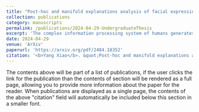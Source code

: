 ```yaml
---
title: "Post-hoc and manifold explanations analysis of facial expression data based on deep learning"
collection: publications
category: manuscripts
permalink: /publications/2024-04-29-UndergraduateThesis
excerpt: 'The complex information processing system of humans generates a lot of objective and subjective evaluations, making the exploration of human cognitive products of great cutting-edge theoretical value. In recent years, deep learning technologies, which are inspired by biological brain mechanisms, have made significant strides in the application of psychological or cognitive scientific research, particularly in the memorization and recognition of facial data. This paper investigates through experimental research how neural networks process and store facial expression data and associate these data with a range of psychological attributes produced by humans. Researchers utilized deep learning model VGG16, demonstrating that neural networks can learn and reproduce key features of facial data, thereby storing image memories. Moreover, the experimental results reveal the potential of deep learning models in understanding human emotions and cognitive processes and establish a manifold visualization interpretation of cognitive products or psychological attributes from a non-Euclidean space perspective, offering new insights into enhancing the explainability of AI. This study not only advances the application of AI technology in the field of psychology but also provides a new psychological theoretical understanding the information processing of the AI. The code is available at [here]( https://github.com/NKUShaw/Psychoinformatics).'
date: 2024-04-29
venue: 'ArXiv'
paperurl: 'https://arxiv.org/pdf/2404.18352'
citation: '<b>Yang Xiao</b>. &quot;Post-hoc and manifold explanations analysis of facial expression data based on deep learning.&quot; <i>ArXiv:2404.18352</i>(2024).'
---
```


The contents above will be part of a list of publications, if the user clicks the link for the publication than the contents of section will be rendered as a full page, allowing you to provide more information about the paper for the reader. When publications are displayed as a single page, the contents of the above "citation" field will automatically be included below this section in a smaller font.